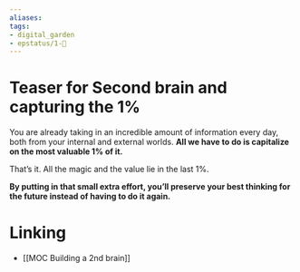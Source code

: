 ```yaml
---
aliases: 
tags: 
- digital_garden
- epstatus/1-🌱
---
```

# Teaser for Second brain and capturing the 1%


You are already taking in an incredible amount of information every day, both from your internal and external worlds. **All we have to do is capitalize on the most valuable 1% of it.**

That’s it. All the magic and the value lie in the last 1%.

**By putting in that small extra effort, you’ll preserve your best thinking for the future instead of having to do it again.**

# Linking
+ [[MOC Building a 2nd brain]]
